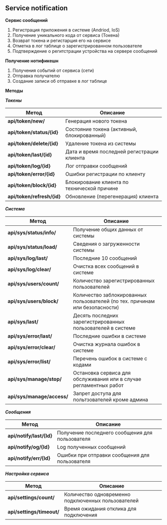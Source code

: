 ## Service notification

 **Сервис сообщений**

 1. Регистрация приложения в системе  (Andriod, IoS)
 2. Получение уникального кода от сервиса (Токена)
 3. Возврат токена и регистарция его на сервисе 
 4. Отметка в лог таблице о зарегистрированном пользователе
 5. Подтверждение о регитстрации  устройства на сервере сообщений


 **Получение нотификешн**   

 1. Получения событий от сервиса (сети)  
 2. Отправка получателю   
 3. Создание записи об отправке в лог таблице  


**Методы**

***Токены***

|Метод|Описание|
|---|---|
|**api/token/new/**|Генерация нового токена|
|**api/token/status/{id}**|Состояние токена (активный, блокированный)|
|**api/token/delete/{id}**|Удаление токена из системы|
|**api/token/last/{id}**|Дата и время последней регистрации клиента|
|**api/token/log/{id}**|Лог отправки сообщений|
|**api/token/error/{id}**|Ошибки регистрации по клиенту|
|**api/token/block/{id}**|Блокирование клиента по технической причине|
|**api/token/refresh/{id}**|Обновление (перегенерация) клиента|


***Cистема***

|Метод|Описание|
|---|---|
|**api/sys/status/info/**|Получение общих данных от системы|
|**api/sys/status/load/**|Cведения о загруженности системы|
|**api/sys/log/last/**|Последние 10 сообщений|
|**api/sys/log/clear/**|Очистка всех сообщений в системе|
|**api/sys/users/count/**|Количество зарегистрированных пользователей|
|**api/sys/users/block/**|Количество заблокированных пользователей (по тех. причинам или безопасности)|
|**api/sys/last/**|Десять последних зарегистрированных пользователей в системе|
|**api/sys/error/last/**|Последние ошибки в системе|  
|**api/sys/error/clear/**|Очистка журнала ошибок в системе|  
|**api/sys/error/list/**|Перечень ошибок в системе с кодами|  
|**api/sys/manage/stop/**|Остановка сервиса для обслуживания или в случае регламентных работ|  
|**api/sys/manage/access/**|Запрет доступа для польтзователей кроме админа|  


***Сообщения***

|Метод|Описание|
|---|---|
|**api/notify/last/{Id}**|Получение последнего сообщения для пользователя|
|**api/notify/og/{Id}**|Log полученных сообщений|
|**api/notify/err/{Id}**|Ошибки при отправки сообщения для пользователя|


***Настройка сервиса***

|Метод|Описание|
|---|---|
|**api/settings/count/**|Количество одновременно подключенных пользователей|
|**api/settings/timeout/**|Время ожидания отклика для подключения|





